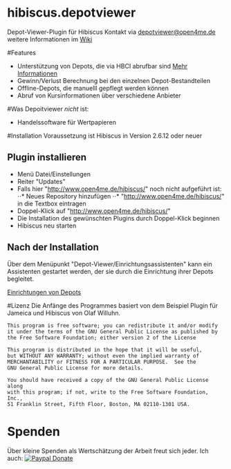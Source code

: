 hibiscus.depotviewer
====================

Depot-Viewer-Plugin für Hibiscus
Kontakt via depotviewer@open4me.de
weitere Informationen im [Wiki](https://github.com/littleyoda/hibiscus.depotviewer/wiki)

#Features
* Unterstützung von Depots, die via HBCI abrufbar sind [Mehr Informationen](banken.md)
* Gewinn/Verlust Berechnung bei den einzelnen Depot-Bestandteilen
* Offline-Depots, die manuelll gepflegt werden können
* Abruf von Kursinformationen über verschiedene Anbieter

#Was Depoitviewer _nicht_ ist:
* Handelssoftware für Wertpapieren



#Installation
Voraussetzung ist Hibiscus in Version 2.6.12 oder neuer

## Plugin installieren
* Menü Datei/Einstellungen
* Reiter "Updates"
* Falls hier "http://www.open4me.de/hibiscus/" noch nicht aufgeführt ist:
⋅⋅* Neues Repository hinzufügen
⋅⋅* "http://www.open4me.de/hibiscus/" in die Textbox eintragen
* Doppel-Klick auf "http://www.open4me.de/hibiscus/"
* Die Installation des gewünschten Plugins durch Doppel-Klick beginnen
* Hibiscus neu starten

## Nach der Installation
Über dem Menüpunkt "Depot-Viewer/Einrichtungsassistenten" kann ein Assistenten gestartet werden, der sie durch die Einrichtung ihrer Depots begleitet.

[Einrichtungen von Depots](banken.md)

#Lizenz
Die Anfänge des Programmes basiert von dem Beispiel Plugin für Jameica und Hibiscus von Olaf Willuhn.

    This program is free software; you can redistribute it and/or modify
    it under the terms of the GNU General Public License as published by
    the Free Software Foundation; either version 2 of the License

    This program is distributed in the hope that it will be useful,
    but WITHOUT ANY WARRANTY; without even the implied warranty of
    MERCHANTABILITY or FITNESS FOR A PARTICULAR PURPOSE.  See the
    GNU General Public License for more details.

    You should have received a copy of the GNU General Public License along
    with this program; if not, write to the Free Software Foundation, Inc.,
    51 Franklin Street, Fifth Floor, Boston, MA 02110-1301 USA.

# Spenden
Über kleine Spenden als Wertschätzung der Arbeit freut sich jeder. Ich auch:
[![Paypal Donate](https://img.shields.io/badge/paypal-donate-yellow.svg)](https://www.paypal.com/paypalme/littleyoda/)
